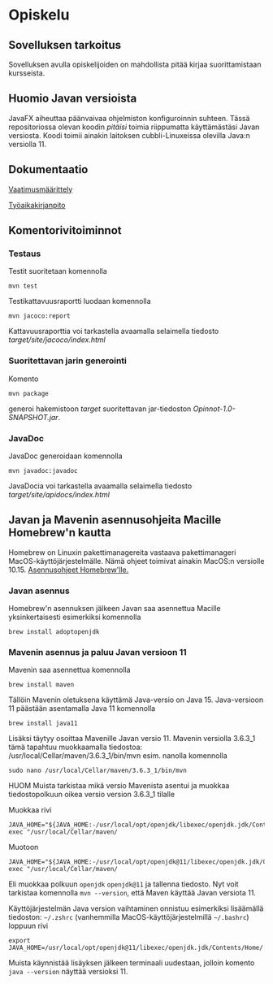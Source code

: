 # Opiskelu

## Sovelluksen tarkoitus

Sovelluksen avulla opiskelijoiden on mahdollista pitää kirjaa suorittamistaan kursseista.

## Huomio Javan versioista

JavaFX aiheuttaa päänvaivaa ohjelmiston konfiguroinnin suhteen. Tässä repositoriossa olevan koodin _pitäisi_ toimia riippumatta käyttämästäsi Javan versiosta. Koodi toimii ainakin laitoksen cubbli-Linuxeissa olevilla Java:n versiolla 11. 

## Dokumentaatio

[Vaatimusmäärittely](https://github.com/Jasminmo/ot-harjoitustyo/blob/master/dokumentaatio/vaatimusmaarittely.md)

[Työaikakirjanpito](https://github.com/Jasminmo/ot-harjoitustyo/blob/master/dokumentaatio/tuntikirjanpito.md)

## Komentorivitoiminnot

### Testaus

Testit suoritetaan komennolla

```
mvn test
```

Testikattavuusraportti luodaan komennolla

```
mvn jacoco:report
```

Kattavuusraporttia voi tarkastella avaamalla selaimella tiedosto _target/site/jacoco/index.html_

### Suoritettavan jarin generointi

Komento

```
mvn package
```

generoi hakemistoon _target_ suoritettavan jar-tiedoston _Opinnot-1.0-SNAPSHOT.jar_.

### JavaDoc

JavaDoc generoidaan komennolla

```
mvn javadoc:javadoc
```

JavaDocia voi tarkastella avaamalla selaimella tiedosto _target/site/apidocs/index.html_

## Javan ja Mavenin asennusohjeita Macille Homebrew'n kautta

Homebrew on Linuxin pakettimanagereita vastaava pakettimanageri MacOS-käyttöjärjestelmälle. Nämä ohjeet toimivat ainakin MacOS:n versiolle 10.15. [Asennusohjeet Homebrew'lle.](https://brew.sh/index_fi)

### Javan asennus
Homebrew'n asennuksen jälkeen Javan saa asennettua Macille yksinkertaisesti esimerkiksi komennolla

```
brew install adoptopenjdk
```
### Mavenin asennus ja paluu Javan versioon 11
Mavenin saa asennettua komennolla

```
brew install maven
```

Tällöin Mavenin oletuksena käyttämä Java-versio on Java 15. Java-versioon 11 päästään asentamalla Java 11 komennolla

```
brew install java11
```
Lisäksi täytyy osoittaa Mavenille Javan versio 11. Mavenin versiolla 3.6.3_1 tämä tapahtuu muokkaamalla tiedostoa: /usr/local/Cellar/maven/3.6.3_1/bin/mvn esim. nanolla komennolla

```
sudo nano /usr/local/Cellar/maven/3.6.3_1/bin/mvn
```
HUOM Muista tarkistaa mikä versio Mavenista asentui ja muokkaa tiedostopolkuun oikea versio version 3.6.3_1 tilalle

Muokkaa rivi
```
JAVA_HOME="${JAVA_HOME:-/usr/local/opt/openjdk/libexec/openjdk.jdk/Contents/Home}" exec "/usr/local/Cellar/maven/
```
Muotoon
```
JAVA_HOME="${JAVA_HOME:-/usr/local/opt/openjdk@11/libexec/openjdk.jdk/Contents/Home}" exec "/usr/local/Cellar/maven/
```
Eli muokkaa polkuun ```openjdk``` ```openjdk@11``` ja tallenna tiedosto. Nyt voit tarkistaa komennolla ```mvn --version```, että Maven käyttää Javan versiota 11.

Käyttöjärjestelmän Java version vaihtaminen onnistuu esimerkiksi lisäämällä tiedoston: ```~/.zshrc``` (vanhemmilla MacOS-käyttöjärjestelmillä ```~/.bashrc```) loppuun rivi
```
export JAVA_HOME=/usr/local/opt/openjdk@11/libexec/openjdk.jdk/Contents/Home/
```
Muista käynnistää lisäyksen jälkeen terminaali uudestaan, jolloin komento ```java --version``` näyttää versioksi 11.

